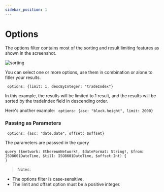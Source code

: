 ```yaml
---
sidebar_position: 1
---
```


# Options

The options filter contains most of the sorting and result limiting features as shown in the screenshot.


![sorting](/img/ide/options.png)

You can select one or more options, use them in combination or alone to fitler your results.

``` options: {limit: 1, descByInteger: "tradeIndex"}```

In this example, the results will be limited to 1 result, and the results will be sorted by the tradeIndex field in descending order.

Here's another example:
``` options: {asc: "block.height", limit: 2000}```

### Passing as Parameters

``` options: {asc: "date.date", offset: $offset}```

The parameters are passsed in the query

```
query ($network: EthereumNetwork!, $dateFormat: String!, $from: ISO8601DateTime, $till: ISO8601DateTime, $offset:Int) {
}
```

> Notes:

- The options filter is case-sensitive.
- The limit and offset option must be a positive integer.
